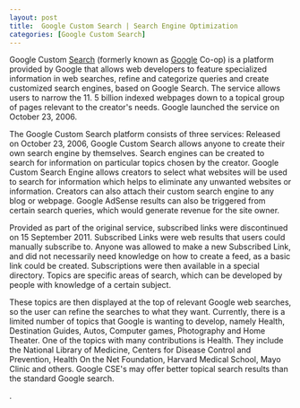 ```yaml
---
layout: post
title:  Google Custom Search | Search Engine Optimization
categories: [Google Custom Search]
---
```


Google Custom [Search](https://search-engine-optimization-blog.github.io/Audio-Search-Engine) (formerly known as [Google](https://search-engine-optimization-blog.github.io/Google-Search) Co-op) is a platform provided by Google that allows web developers to feature specialized information in web searches, refine and categorize queries and create customized search engines, based on Google Search. The service allows users to narrow the 11. 5 billion indexed webpages down to a topical group of pages relevant to the creator's needs. Google launched the service on October 23, 2006.

The Google Custom Search platform consists of three services: Released on October 23, 2006, Google Custom Search allows anyone to create their own search engine by themselves. Search engines can be created to search for information on particular topics chosen by the creator. Google Custom Search Engine allows creators to select what websites will be used to search for information which helps to eliminate any unwanted websites or information. Creators can also attach their custom search engine to any blog or webpage. Google AdSense results can also be triggered from certain search queries, which would generate revenue for the site owner.

Provided as part of the original service, subscribed links were discontinued on 15 September 2011. Subscribed Links were web results that users could manually subscribe to. Anyone was allowed to make a new Subscribed Link, and did not necessarily need knowledge on how to create a feed, as a basic link could be created. Subscriptions were then available in a special directory. Topics are specific areas of search, which can be developed by people with knowledge of a certain subject.

These topics are then displayed at the top of relevant Google web searches, so the user can refine the searches to what they want. Currently, there is a limited number of topics that Google is wanting to develop, namely Health, Destination Guides, Autos, Computer games, Photography and Home Theater. One of the topics with many contributions is Health. They include the National Library of Medicine, Centers for Disease Control and Prevention, Health On the Net Foundation, Harvard Medical School, Mayo Clinic and others. Google CSE's may offer better topical search results than the standard Google search.

.

